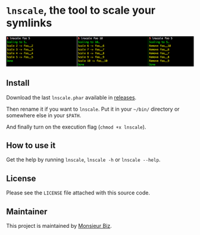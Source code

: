 # `lnscale`, the tool to scale your symlinks

![lnscale sample](./lnscale.png)

## Install

Download the last `lnscale.phar` available in [releases](https://github.com/monsieurbiz/lnscale/releases).

Then rename it if you want to `lnscale`. Put it in your `~/bin/` directory or somewhere else in your `$PATH`.

And finally turn on the execution flag (`chmod +x lnscale`).

## How to use it

Get the help by running `lnscale`, `lnscale -h` or `lnscale --help`.

## License

Please see the `LICENSE` file attached with this source code.

## Maintainer

This project is maintained by [Monsieur Biz](https://github.com/monsieurbiz).